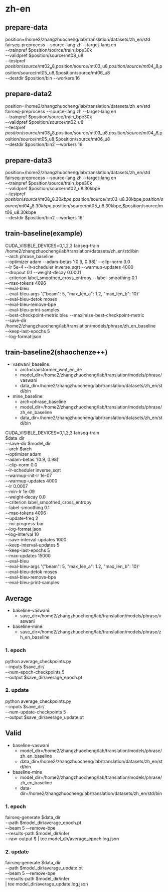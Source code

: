 # zh-en 

## prepare-data
position=/home2/zhangzhuocheng/lab/translation/datasets/zh_en/std
fairseq-preprocess --source-lang zh --target-lang en \
--trainpref $position/source/train_bpe30k \
--validpref $position/source/mt08_u8 \
--testpref $position/source/mt02_u8,$position/source/mt03_u8,$position/source/mt04_u8,$position/source/mt05_u8,$position/source/mt06_u8 \
--destdir $position/bin --workers 16

## prepare-data2
position=/home2/zhangzhuocheng/lab/translation/datasets/zh_en/std
fairseq-preprocess --source-lang zh --target-lang en \
--trainpref $position/source/train_bpe30k \
--validpref $position/source/mt02_u8 \
--testpref $position/source/mt08_u8,$position/source/mt03_u8,$position/source/mt04_u8,$position/source/mt05_u8,$position/source/mt06_u8 \
--destdir $position/bin2 --workers 16

## prepare-data3
position=/home2/zhangzhuocheng/lab/translation/datasets/zh_en/std
fairseq-preprocess --source-lang zh --target-lang en \
--trainpref $position/source/train_bpe30k \
--validpref $position/source/mt02_u8.30kbpe \
--testpref $position/source/mt08_u8.30kbpe,$position/source/mt03_u8.30kbpe,$position/source/mt04_u8.30kbpe,$position/source/mt05_u8.30kbpe,$position/source/mt06_u8.30kbpe \
--destdir $position/bin2 --workers 16

## train-baseline(example)
CUDA_VISIBLE_DEVICES=0,1,2,3 fairseq-train \
    /home2/zhangzhuocheng/lab/translation/datasets/zh_en/std/bin \
    --arch phrase_baseline \
    --optimizer adam --adam-betas '(0.9, 0.98)' --clip-norm 0.0 \
    --lr 5e-4 --lr-scheduler inverse_sqrt --warmup-updates 4000 \
    --dropout 0.1 --weight-decay 0.0001 \
    --criterion label_smoothed_cross_entropy --label-smoothing 0.1 \
    --max-tokens 4096 \
    --eval-bleu \
    --eval-bleu-args '{"beam": 5, "max_len_a": 1.2, "max_len_b": 10}' \
    --eval-bleu-detok moses \
    --eval-bleu-remove-bpe \
    --eval-bleu-print-samples \
    --best-checkpoint-metric bleu --maximize-best-checkpoint-metric \
    --save-dir /home2/zhangzhuocheng/lab/translation/models/phrase/zh_en_baseline \
    --keep-last-epochs 5 \
    --log-format json

## train-baseline2(shaochenze++)

- vaswani_baseline: 
  - arch=transformer_wmt_en_de
  - model_dir=/home2/zhangzhuocheng/lab/translation/models/phrase/vaswani
  - data_dir=/home2/zhangzhuocheng/lab/translation/datasets/zh_en/std/bin
- mine_baseline:
  - arch=phrase_baseline
  - model_dir=/home2/zhangzhuocheng/lab/translation/models/phrase/zh_en_baseline
  - data_dir=/home2/zhangzhuocheng/lab/translation/datasets/zh_en/std/bin

CUDA_VISIBLE_DEVICES=0,1,2,3 fairseq-train \
    $data_dir \
    --save-dir $model_dir \
    --arch $arch \
    --optimizer adam \
    --adam-betas '(0.9, 0.98)' \
    --clip-norm 0.0 \
    --lr-scheduler inverse_sqrt \
    --warmup-init-lr 1e-07 \
    --warmup-updates 4000 \
    --lr 0.0007 \
    --min-lr 1e-09 \
    --weight-decay 0.0 \
    --criterion label_smoothed_cross_entropy \
    --label-smoothing 0.1 \
    --max-tokens 4096 \
    --update-freq 2 \
    --no-progress-bar \
    --log-format json \
    --log-interval 10 \
    --save-interval-updates 1000 \
    --keep-interval-updates 5 \
    --keep-last-epochs 5 \
    --max-updates 15000 \
    --eval-bleu \
    --eval-bleu-args '{"beam": 5, "max_len_a": 1.2, "max_len_b": 10}' \
    --eval-bleu-detok moses \
    --eval-bleu-remove-bpe \
    --eval-bleu-print-samples

## Average

- baseline-vaswani: 
  - save_dir=/home2/zhangzhuocheng/lab/translation/models/phrase/vaswani
- baseline-mine: 
  - save_dir=/home2/zhangzhuocheng/lab/translation/models/phrase/zh_en_baseline

### 1. epoch
python average_checkpoints.py \
--inputs $save_dir/ \
--num-epoch-checkpoints 5 \
--output $save_dir/average_epoch.pt

### 2. update
python average_checkpoints.py \
--inputs $save_dir/ \
--num-update-checkpoints 5 \
--output $save_dir/average_update.pt


## Valid

- baseline-vaswani
  - model_dir=/home2/zhangzhuocheng/lab/translation/models/phrase/zh_en_baseline
  - data_dir=/home2/zhangzhuocheng/lab/translation/datasets/zh_en/std/bin
- baseline-mine
  - model_dir=/home2/zhangzhuocheng/lab/translation/models/phrase/zh_en_baseline
  - data-dir=/home2/zhangzhuocheng/lab/translation/datasets/zh_en/std/bin

### 1. epoch
fairseq-generate $data_dir \
    --path $model_dir/average_epoch.pt \
    --beam 5 --remove-bpe \
    --results-path $model_dir/infer \
    --raw-output $
    | tee model_dir/average_epoch.log.json

### 2. update
fairseq-generate $data_dir \
    --path $model_dir/average_update.pt \
    --beam 5 --remove-bpe \
    --results-path $model_dir/infer \
    | tee model_dir/average_update.log.json
